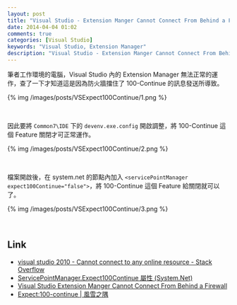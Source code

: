 ```yaml
---
layout: post
title: "Visual Studio - Extension Manger Cannot Connect From Behind a Firewall"
date: 2014-04-04 01:02
comments: true
categories: [Visual Studio]
keywords: "Visual Studio, Extension Manager"
description: "Visual Studio - Extension Manger Cannot Connect From Behind a Firewall"
---
```


筆者工作環境的電腦，Visual Studio 內的 Extension Manager 無法正常的運作，查了一下才知道這是因為防火牆擋住了 100-Continue 的訊息發送所導致。 

<!-- More -->

{% img /images/posts/VSExpect100Continue/1.png %}

<br/>

因此要將 `Common7\IDE` 下的 `devenv.exe.config` 開啟調整，將 100-Continue 這個 Feature 關閉才可正常運作。 

{% img /images/posts/VSExpect100Continue/2.png %}

<br/>

檔案開啟後，在 system.net 的節點內加入 `<servicePointManager expect100Continue="false">`，將 100-Continue 這個 Feature 給關閉就可以了。  

{% img /images/posts/VSExpect100Continue/3.png %}

<br/>

Link
----
* [visual studio 2010 - Cannot connect to any online resource - Stack Overflow](http://stackoverflow.com/questions/2859148/cannot-connect-to-any-online-resource)
* [ServicePointManager.Expect100Continue 屬性 (System.Net)](http://msdn.microsoft.com/zh-tw/library/system.net.servicepointmanager.expect100continue(v=vs.110).aspx)
* [Visual Studio Extension Manger Cannot Connect From Behind a Firewall](https://julianscorner.com/wiki/programming/vs2011_proxy_issue)
* [Expect:100-continue | 風雪之隅](http://www.laruence.com/2011/01/20/1840.html)
